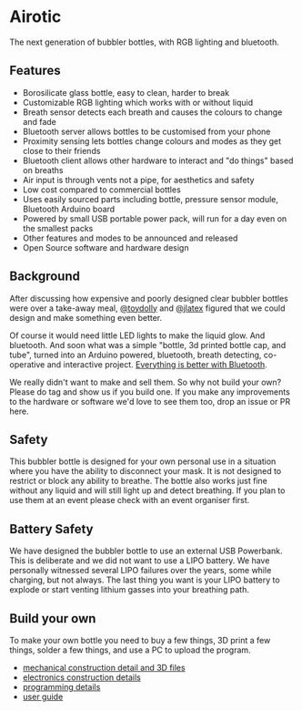 # Airotic

The next generation of bubbler bottles, with RGB lighting and bluetooth.

## Features

* Borosilicate glass bottle, easy to clean, harder to break
* Customizable RGB lighting which works with or without liquid
* Breath sensor detects each breath and causes the colours to change and fade
* Bluetooth server allows bottles to be customised from your phone
* Proximity sensing lets bottles change colours and modes as they get close to their friends
* Bluetooth client allows other hardware to interact and "do things" based on breaths
* Air input is through vents not a pipe, for aesthetics and safety
* Low cost compared to commercial bottles
* Uses easily sourced parts including bottle, pressure sensor module, Bluetooth Arduino board
* Powered by small USB portable power pack, will run for a day even on the smallest packs
* Other features and modes to be announced and released
* Open Source software and hardware design

## Background

After discussing how expensive and poorly designed clear bubbler bottles were over a take-away meal, [@toydolly](https://github.com/toydolly) and [@jlatex](https://github.com/jlatex) figured that we could design and make something even better.

Of course it would need little LED lights to make the liquid glow. And bluetooth.  And soon what was a simple "bottle, 3d printed bottle cap, and tube", turned into an Arduino powered, bluetooth, breath detecting, co-operative and interactive project. [Everything is better with Bluetooth](https://youtu.be/0KXoBcQER_0?t=102). 

We really didn't want to make and sell them. So why not build your own? Please do tag and show us if you build one. If you make any improvements to the hardware or software we'd love to see them too, drop an issue or PR here.

## Safety

This bubbler bottle is designed for your own personal use in a situation where you have the ability to disconnect your mask. It is not designed to restrict or block any ability to breathe. The bottle also works just fine without any liquid and will still light up and detect breathing. If you plan to use them at an event please check with an event organiser first.

## Battery Safety

We have designed the bubbler bottle to use an external USB Powerbank. This is deliberate and we did not want to use a LIPO battery. We have personally witnessed several LIPO failures over the years, some while charging, but not always. The last thing you want is your LIPO battery to explode or start venting lithium gasses into your breathing path. 

## Build your own

To make your own bottle you need to buy a few things, 3D print a few things, solder a few things, and use a PC to upload the program.

* [mechanical construction detail and 3D files](mechanical/)
* [electronics construction details](electronics/)
* [programming details](arduino/)
* [user guide](userguide/)

